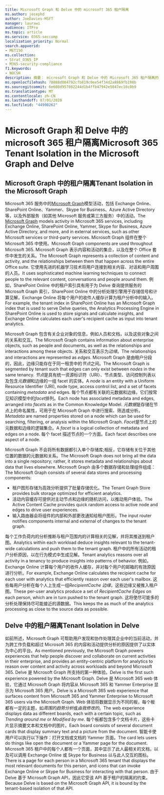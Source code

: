 ```yaml
---
title: Microsoft Graph 和 Delve 中的 microsoft 365 租户隔离
ms.author: josephd
author: JoeDavies-MSFT
manager: laurawi
audience: ITPro
ms.topic: article
ms.service: O365-seccomp
localization_priority: Normal
search.appverid:
- MET150
ms.collection:
- Strat_O365_IP
- M365-security-compliance
f1.keywords:
- NOCSH
description: 摘要： microsoft Graph 和 Delve 中的 Microsoft 365 租户隔离的说明。
ms.openlocfilehash: 70888d084792cfb819c0ee54f34d2a8869fb198b
ms.sourcegitcommit: 6e608d957082244d1b4ffb47942e5847ec18c0b9
ms.translationtype: MT
ms.contentlocale: zh-CN
ms.lasthandoff: 07/01/2020
ms.locfileid: "44998262"
---
```

# <a name="microsoft-365-tenant-isolation-in-the-microsoft-graph-and-delve"></a><span data-ttu-id="35797-103">Microsoft Graph 和 Delve 中的 microsoft 365 租户隔离</span><span class="sxs-lookup"><span data-stu-id="35797-103">Microsoft 365 Tenant Isolation in the Microsoft Graph and Delve</span></span>

## <a name="tenant-isolation-in-the-microsoft-graph"></a><span data-ttu-id="35797-104">Microsoft Graph 中的租户隔离</span><span class="sxs-lookup"><span data-stu-id="35797-104">Tenant Isolation in the Microsoft Graph</span></span>

<span data-ttu-id="35797-105">Microsoft 365 服务中的[Microsoft Graph](https://developer.microsoft.com/graph)模型活动，包括 Exchange Online、SharePoint Online、Yammer、Skype for Business、Azure Active Directory 等，以及外部服务（如其他 Microsoft 服务或第三方服务）中的活动。</span><span class="sxs-lookup"><span data-stu-id="35797-105">The [Microsoft Graph](https://developer.microsoft.com/graph) models activity in Microsoft 365 services, including Exchange Online, SharePoint Online, Yammer, Skype for Business, Azure Active Directory, and more, and in external services, such as other Microsoft services or third-party services.</span></span> <span data-ttu-id="35797-106">Microsoft Graph 组件在整个 Microsoft 365 中使用。</span><span class="sxs-lookup"><span data-stu-id="35797-106">Microsoft Graph components are used throughout Microsoft 365.</span></span> <span data-ttu-id="35797-107">Microsoft Graph 表示内容和活动的集合，以及在整个 Office 套件中发生的关系。</span><span class="sxs-lookup"><span data-stu-id="35797-107">The Microsoft Graph represents a collection of content and activity, and the relationships between them that happen across the entire Office suite.</span></span> <span data-ttu-id="35797-108">它使用先进的机器学习技术将用户连接到相关内容、对话和用户周围的人员。</span><span class="sxs-lookup"><span data-stu-id="35797-108">It uses sophisticated machine learning techniques to connect people to the relevant content, conversations and people around them.</span></span> <span data-ttu-id="35797-109">例如，SharePoint Online 中的租户索引具有用于为 Delve 查询提供服务的 Microsoft Graph 索引，SharePoint Online 中的分析处理引擎用于存储信号和计算见解，Exchange Online 将每个用户的收件人缓存计算为租户分析中的输入。</span><span class="sxs-lookup"><span data-stu-id="35797-109">For example, the tenant index in SharePoint Online has an Microsoft Graph index that is used to serve Delve queries, the Analytics Processing Engine in SharePoint Online is used to store signals and calculate insights, and Exchange Online calculates each user's recipient cache as input into tenant analytics.</span></span>

<span data-ttu-id="35797-110">Microsoft Graph 包含有关企业对象的信息，例如人员和文档，以及这些对象之间的关系和交互。</span><span class="sxs-lookup"><span data-stu-id="35797-110">The Microsoft Graph contains information about enterprise objects, such as people and documents, as well as the relationships and interactions among these objects.</span></span> <span data-ttu-id="35797-111">关系和交互表示为*边缘*。</span><span class="sxs-lookup"><span data-stu-id="35797-111">The relationships and interactions are represented as *edges*.</span></span> <span data-ttu-id="35797-112">Microsoft Graph 是由租户分段的，因此，边缘只能存在于同一租赁中的*节点*之间。</span><span class="sxs-lookup"><span data-stu-id="35797-112">The Microsoft Graph is segmented by tenant such that edges can only exist between *nodes* in the same tenancy.</span></span> <span data-ttu-id="35797-113">*节点*是具有统一资源标识符（URI）、节点类型、访问控制列表以及包含*元数据*和边缘的一组 facet 的实体。</span><span class="sxs-lookup"><span data-stu-id="35797-113">A *node* is an entity with a Uniform Resource Identifier (URI), node type, access control list, and a set of facets containing *metadata* and edges.</span></span> <span data-ttu-id="35797-114">每个节点都有关联的元数据和边缘，它们按常见知识模型中的*facet*排列。</span><span class="sxs-lookup"><span data-stu-id="35797-114">Each node has associated metadata and edges, arranged into *facets* as in the Common Knowledge Model.</span></span> <span data-ttu-id="35797-115">*元数据*是存储在节点上的命名属性，可用于在 Microsoft Graph 中进行搜索、筛选或分析。</span><span class="sxs-lookup"><span data-stu-id="35797-115">*Metadata* are named properties stored on a node which can be used for searching, filtering, or analysis within the Microsoft Graph.</span></span> <span data-ttu-id="35797-116">*Facet*是节点上的元数据和边缘的逻辑集合。</span><span class="sxs-lookup"><span data-stu-id="35797-116">A *facet* is a logical collection of metadata and edges on a node.</span></span> <span data-ttu-id="35797-117">每个 facet 描述节点的一个方面。</span><span class="sxs-lookup"><span data-stu-id="35797-117">Each facet describes one aspect of a node.</span></span> 

<span data-ttu-id="35797-118">Microsoft Graph 不会将所有数据都引入单个存储库;相反，它存储有关位于其他位置的数据的元数据和关系。</span><span class="sxs-lookup"><span data-stu-id="35797-118">The Microsoft Graph does not bring all the data into a single repository; rather, it stores metadata and relationships about data that lives elsewhere.</span></span> <span data-ttu-id="35797-119">Microsoft Graph 由多个数据存储和处理组件组成：</span><span class="sxs-lookup"><span data-stu-id="35797-119">The Microsoft Graph consists of several data stores and processing components:</span></span>

- <span data-ttu-id="35797-120">租户图形存储为高效分析提供了批量存储优化。</span><span class="sxs-lookup"><span data-stu-id="35797-120">The Tenant Graph Store provides bulk storage optimized for efficient analytics.</span></span>
- <span data-ttu-id="35797-121">活动内容缓存可提供对主动节点和边缘的随机访问，以推动用户体验。</span><span class="sxs-lookup"><span data-stu-id="35797-121">The Active Content Cache provides quick random access to active node and edges to drive user experiences.</span></span>
- <span data-ttu-id="35797-122">输入路由器会将组件的内部和外部更改通知给租户图形。</span><span class="sxs-lookup"><span data-stu-id="35797-122">The input router notifies components internal and external of changes to the tenant graph.</span></span>

<span data-ttu-id="35797-123">每个工作负荷内的分析推断与租户范围内的计算相关的见解，并将其推送到租户图。</span><span class="sxs-lookup"><span data-stu-id="35797-123">Analytics within each workload deduce insights relevant to the tenant-wide calculations and push them to the tenant graph.</span></span> <span data-ttu-id="35797-124">租户中的所有活动的租户分析原因，以在行为模式中生成见解。</span><span class="sxs-lookup"><span data-stu-id="35797-124">Tenant analytics reasons over all activity in a tenancy to produce insights into patterns of behavior.</span></span> <span data-ttu-id="35797-125">例如，Exchange Online 计算每个用户的收件人缓存，并对每个用户的邮箱的有效原因进行分析。</span><span class="sxs-lookup"><span data-stu-id="35797-125">For example, Exchange Online calculates the recipient cache for each user with analytics that efficiently reason over each user's mailbox.</span></span> <span data-ttu-id="35797-126">这些每用户分析在每个人上生成一组*RecipientCache 边缘*，这些边缘又被推入租户图。</span><span class="sxs-lookup"><span data-stu-id="35797-126">These per-user analytics produce a set of *RecipientCache Edges* on each person, which are in turn pushed to the tenant graph.</span></span> <span data-ttu-id="35797-127">这将使尽可能多的分析处理保持尽可能接近的源数据。</span><span class="sxs-lookup"><span data-stu-id="35797-127">This keeps the as much of the analytics processing as close to the source data as possible.</span></span>

## <a name="tenant-isolation-in-delve"></a><span data-ttu-id="35797-128">Delve 中的租户隔离</span><span class="sxs-lookup"><span data-stu-id="35797-128">Tenant Isolation in Delve</span></span>

<span data-ttu-id="35797-129">如前所述，Microsoft Graph 可帮助用户发现和协作处理其企业中的当前活动，并为跨工作负载和超过 Microsoft 365 的内容和活动提供分析的原因提供了以实体为中心的平台。</span><span class="sxs-lookup"><span data-stu-id="35797-129">As mentioned previously, the Microsoft Graph powers experiences that help people discover and collaborate on current activities in their enterprise, and provides an entity-centric platform for analytics to reason over content and activity across workloads and beyond Microsoft 365.</span></span> <span data-ttu-id="35797-130">Delve 是 Microsoft Graph 所支持的第一种体验。</span><span class="sxs-lookup"><span data-stu-id="35797-130">Delve is the first such experience powered by the Microsoft Graph.</span></span>
<span data-ttu-id="35797-131">Delve 是 Microsoft 365 web 体验，它通过 Microsoft Graph 将内容从 Microsoft 365 和 Yammer Enterprise 显示为 Microsoft 365 用户。</span><span class="sxs-lookup"><span data-stu-id="35797-131">Delve is a Microsoft 365 web experience that surfaces content from Microsoft 365 and Yammer Enterprise to Microsoft 365 users via the Microsoft Graph.</span></span> <span data-ttu-id="35797-132">Web 体验将数据显示为不同的板，每个板都有一定的主题，如*周围的趋势分析*或*由我修改的*。</span><span class="sxs-lookup"><span data-stu-id="35797-132">The web experience displays data as different boards, each with a certain topic, such as *Trending around me* or *Modified by me*.</span></span> <span data-ttu-id="35797-133">每个板都包含多个文档卡片，这些卡片显示摘要文本和文档中的图片。</span><span class="sxs-lookup"><span data-stu-id="35797-133">Each board consists of several document cards that display summary text and a picture from the document.</span></span> <span data-ttu-id="35797-134">智能卡使用户可以执行以下操作：打开文档或文档的 Yammer 页面。</span><span class="sxs-lookup"><span data-stu-id="35797-134">The card lets users do things like open the document or a Yammer page for the document.</span></span> <span data-ttu-id="35797-135">Microsoft 365 租户中的每个人都有一个页面，其中显示了此人最相关的文档，以及可以调用 Exchange Online 或 Skype for Business 以与此人交互的图标。</span><span class="sxs-lookup"><span data-stu-id="35797-135">There is a page for each person in a Microsoft 365 tenant that displays the most relevant documents for this person, and icons that can invoke Exchange Online or Skype for Business for interacting with that person.</span></span> <span data-ttu-id="35797-136">由于 Delve 基于 Microsoft Graph API，因此它受该 API 基于租户的隔离的约束。</span><span class="sxs-lookup"><span data-stu-id="35797-136">Because Delve is based on the Microsoft Graph API, it is bound by the tenant-based isolation of that API.</span></span>
